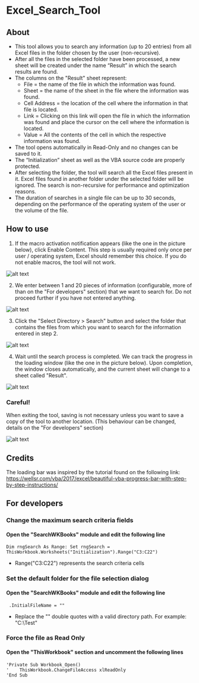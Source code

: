 # Excel_Search_Tool

## About

* This tool allows you to search any information (up to 20 entries) from all Excel files in the folder chosen by the user (non-recursive).
* After all the files in the selected folder have been processed, a new sheet will be created under the name “Result” in which the search results are found.
* The columns on the "Result" sheet represent:
  * File = the name of the file in which the information was found.
  * Sheet = the name of the sheet in the file where the information was found.
  * Cell Address = the location of the cell where the information in that file is located.
  * Link = Clicking on this link will open the file in which the information was found and place the cursor on the cell where the information is located.
  * Value = All the contents of the cell in which the respective information was found.
* The tool opens automatically in Read-Only and no changes can be saved to it.
* The “Initialization” sheet as well as the VBA source code are properly protected.
* After selecting the folder, the tool will search all the Excel files present in it. Excel files found in another folder under the selected folder will be ignored. The search is non-recursive for performance and optimization reasons.
* The duration of searches in a single file can be up to 30 seconds, depending on the performance of the operating system of the user or the volume of the file.

## How to use

1. If the macro activation notification appears (like the one in the picture below), click Enable Content. This step is usually required only once per user / operating system, Excel should remember this choice. If you do not enable macros, the tool will not work.

![alt text](https://github.com/KanaszM/Excel_Search_Tool/blob/main/ReadMe_Resources/Picture1.png)

2. We enter between 1 and 20 pieces of information (configurable, more of than on the "For developers" section) that we want to search for. Do not proceed further if you have not entered anything.

![alt text](https://github.com/KanaszM/Excel_Search_Tool/blob/main/ReadMe_Resources/Picture2.png)

3.	Click the "Select Directory > Search" button and select the folder that contains the files from which you want to search for the information entered in step 2.

![alt text](https://github.com/KanaszM/Excel_Search_Tool/blob/main/ReadMe_Resources/Picture3.png)

4.	Wait until the search process is completed. We can track the progress in the loading window (like the one in the picture below). Upon completion, the window closes automatically, and the current sheet will change to a sheet called "Result".

![alt text](https://github.com/KanaszM/Excel_Search_Tool/blob/main/ReadMe_Resources/Picture4.png)

### Careful!
When exiting the tool, saving is not necessary unless you want to save a copy of the tool to another location.
(This behaviour can be changed, details on the "For developers" section)

![alt text](https://github.com/KanaszM/Excel_Search_Tool/blob/main/ReadMe_Resources/Picture5.png)

## Credits
The loading bar was inspired by the tutorial found on the following link:
https://wellsr.com/vba/2017/excel/beautiful-vba-progress-bar-with-step-by-step-instructions/

## For developers

### Change the maximum search criteria fields
#### Open the "SearchWKBooks" module and edit the following line
```vba
Dim rngSearch As Range: Set rngSearch = ThisWorkbook.Worksheets("Initialization").Range("C3:C22")
```
* Range("C3:C22") represents the search criteria cells
### Set the default folder for the file selection dialog
#### Open the "SearchWKBooks" module and edit the following line
```vba
 .InitialFileName = ""
```
* Replace the "" double quotes with a valid directory path. For example: "C:\Test"
### Force the file as Read Only
#### Open the "ThisWorkbook" section and uncomment the following lines
```vba
'Private Sub Workbook_Open()
'    ThisWorkbook.ChangeFileAccess xlReadOnly
'End Sub
```
